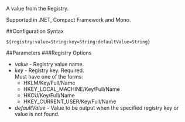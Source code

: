 A value from the Registry. 

Supported in .NET, Compact Framework and Mono.

##Configuration Syntax
```
${registry:value=String:key=String:defaultValue=String}
```

##Parameters
###Registry Options
* _value_ - Registry value name.
* _key_ - Registry key. Required.  
  Must have one of the forms:  
  * HKLM/Key/Full/Name
  * HKEY_LOCAL_MACHINE/Key/Full/Name
  * HKCU/Key/Full/Name
  * HKEY_CURRENT_USER/Key/Full/Name
* _defaultValue_ - Value to be output when the specified registry key or value is not found.